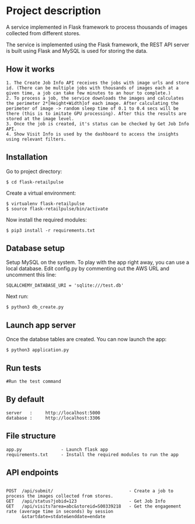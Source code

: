 # Project description

A service implemented in Flask framework to process thousands of images collected from different stores.

The service is implemented using the Flask framework, the REST API server is built using Flask and MySQL is used for storing the data.


## How it works

```
1. The Create Job Info API receives the jobs with image urls and store id. (There can be multiple jobs with thousands of images each at a given time, a job can take few minutes to an hour to complete.)
2. To process a job, the service downloads the images and calculates the perimeter 2*[Height+Width]of each image. After calculating the perimeter of image -> random sleep time of 0.1 to 0.4 secs will be there (this is to imitate GPU processing). After this the results are stored at the image level.
3. Once the job is created, it's status can be checked by Get Job Info API.
4. Show Visit Info is used by the dashboard to access the insights using relevant filters.
```


## Installation

Go to project directory:
```
$ cd flask-retailpulse
```

Create a virtual environment:
```
$ virtualenv flask-retailpulse
$ source flask-retailpulse/bin/activate
```

Now install the required modules:
```
$ pip3 install -r requirements.txt
```

## Database setup

Setup MySQL on the system.
To play with the app right away, you can use a local database. Edit config.py by commenting out the AWS URL and uncomment this line:
```
SQLALCHEMY_DATABASE_URI = 'sqlite:///test.db'
```
Next run:
```
$ python3 db_create.py
```

## Launch app server

Once the databse tables are created. You can now launch the app:

```
$ python3 application.py
```


## Run tests

```
#Run the test command
```

## By default

```
server   :     http://localhost:5000
database :     http://localhost:3306
```

## File structure

```
app.py               - Launch flask app 
requirements.txt     - Install the required modules to run the app
```

## API endpoints

```

POST  /api/submit/                             - Create a job to process the images collected from stores.
GET   /api/status?jobid=123                    - Get Job Info
GET   /api/visits?area=abc&storeid=S00339218   - Get the engagement rate (average time in seconds) by session
      &startdate=stdate&enddate=endate        

```


